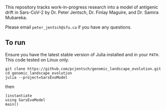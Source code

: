

This repository tracks work-in-progress research into a model of antigenic drift in Sars-CoV-2 by Dr. Peter Jentsch, Dr. Finlay Maguire, and Dr. Samira Mubareka.

Please email `peter_jentsch@sfu.ca` if you have any questions.

## To run
Ensure you have the latest stable version of Julia installed and in your `PATH`. This code tested on Linux only.

```
git clone https://github.com/pcjentsch/genomic_landscape_evolution.git
cd genomic_landscape_evolution
julia --project=SarsEvoModel
```

then

```
]instantiate
using SarsEvoModel
main() 
```


